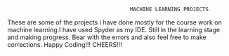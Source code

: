                                            MACHINE LEARNING PROJECTS
These are some of the projects i have done mostly for the course work on machine learning.I have used Spyder as my IDE.
Still in the learning stage and making progress.
Bear with the errors and also feel free to make corrections.
Happy Coding!!!
CHEERS!!!
